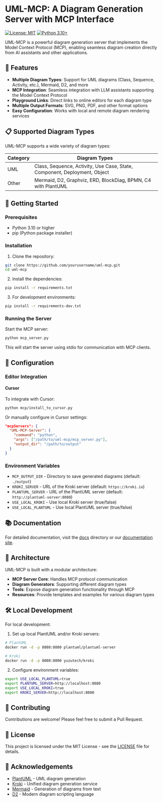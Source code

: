 # UML-MCP: A Diagram Generation Server with MCP Interface

[![License: MIT](https://img.shields.io/badge/License-MIT-yellow.svg)](https://opensource.org/licenses/MIT)
[![Python 3.10+](https://img.shields.io/badge/python-3.10+-blue.svg)](https://www.python.org/downloads/)

UML-MCP is a powerful diagram generation server that implements the Model Context Protocol (MCP), enabling seamless diagram creation directly from AI assistants and other applications. 

## 🌟 Features

- **Multiple Diagram Types**: Support for UML diagrams (Class, Sequence, Activity, etc.), Mermaid, D2, and more
- **MCP Integration**: Seamless integration with LLM assistants supporting the Model Context Protocol
- **Playground Links**: Direct links to online editors for each diagram type
- **Multiple Output Formats**: SVG, PNG, PDF, and other format options
- **Easy Configuration**: Works with local and remote diagram rendering services

## 📋 Supported Diagram Types

UML-MCP supports a wide variety of diagram types:

| Category | Diagram Types |
|----------|---------------|
| UML | Class, Sequence, Activity, Use Case, State, Component, Deployment, Object |
| Other | Mermaid, D2, Graphviz, ERD, BlockDiag, BPMN, C4 with PlantUML |

## 🚀 Getting Started

### Prerequisites

- Python 3.10 or higher
- pip (Python package installer)

### Installation

1. Clone the repository:

```bash
git clone https://github.com/yourusername/uml-mcp.git
cd uml-mcp
```

2. Install the dependencies:

```bash
pip install -r requirements.txt
```

3. For development environments:

```bash
pip install -r requirements-dev.txt
```

### Running the Server

Start the MCP server:

```bash
python mcp_server.py
```

This will start the server using stdio for communication with MCP clients.

## 🔧 Configuration

### Editor Integration

#### Cursor

To integrate with Cursor:

```bash
python mcp/install_to_cursor.py
```

Or manually configure in Cursor settings:

```json
"mcpServers": {
  "UML-MCP-Server": {
    "command": "python",
    "args": ["/path/to/uml-mcp/mcp_server.py"],
    "output_dir": "/path/to/output"
  }
}
```

### Environment Variables

- `MCP_OUTPUT_DIR` - Directory to save generated diagrams (default: `./output`)
- `KROKI_SERVER` - URL of the Kroki server (default: `https://kroki.io`)
- `PLANTUML_SERVER` - URL of the PlantUML server (default: `http://plantuml-server:8080`)
- `USE_LOCAL_KROKI` - Use local Kroki server (true/false)
- `USE_LOCAL_PLANTUML` - Use local PlantUML server (true/false)

## 📚 Documentation

For detailed documentation, visit the [docs](./docs) directory or our [documentation site](https://uml-mcp.readthedocs.io/).

## 🧩 Architecture

UML-MCP is built with a modular architecture:

- **MCP Server Core**: Handles MCP protocol communication
- **Diagram Generators**: Supporting different diagram types
- **Tools**: Expose diagram generation functionality through MCP
- **Resources**: Provide templates and examples for various diagram types

## 🛠️ Local Development

For local development:

1. Set up local PlantUML and/or Kroki servers:

```bash
# PlantUML
docker run -d -p 8080:8080 plantuml/plantuml-server

# Kroki
docker run -d -p 8000:8000 yuzutech/kroki
```

2. Configure environment variables:

```bash
export USE_LOCAL_PLANTUML=true
export PLANTUML_SERVER=http://localhost:8080
export USE_LOCAL_KROKI=true  
export KROKI_SERVER=http://localhost:8000
```

## 🤝 Contributing

Contributions are welcome! Please feel free to submit a Pull Request.

## 📄 License

This project is licensed under the MIT License - see the [LICENSE](LICENSE) file for details.

## 👏 Acknowledgements

- [PlantUML](https://plantuml.com/) - UML diagram generation
- [Kroki](https://kroki.io/) - Unified diagram generation service
- [Mermaid](https://mermaid.js.org/) - Generation of diagrams from text
- [D2](https://d2lang.com/) - Modern diagram scripting language

